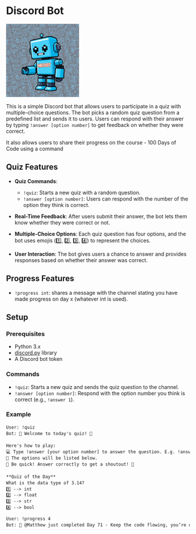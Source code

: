 # Discord Bot

<img src="logo.png" alt="Bot Logo" width="200" height="200">

This is a simple Discord bot that allows users to participate in a quiz with multiple-choice questions. The bot picks a random quiz question from a predefined list and sends it to users. Users can respond with their answer by typing `!answer [option number]` to get feedback on whether they were correct.

It also allows users to share their progress on the course - 100 Days of Code using a command

## Quiz Features

- **Quiz Commands**:
  - `!quiz`: Starts a new quiz with a random question.
  - `!answer [option number]`: Users can respond with the number of the option they think is correct.
  
- **Real-Time Feedback**: After users submit their answer, the bot lets them know whether they were correct or not.

- **Multiple-Choice Options**: Each quiz question has four options, and the bot uses emojis (1️⃣, 2️⃣, 3️⃣, 4️⃣) to represent the choices.

- **User Interaction**: The bot gives users a chance to answer and provides responses based on whether their answer was correct.

## Progress Features
  - `!progress int`: shares a message with the channel stating you have made progress on day x (whatever int is used). 

## Setup

### Prerequisites

- Python 3.x
- [discord.py](https://discordpy.readthedocs.io/en/stable/) library
- A Discord bot token

### Commands

- `!quiz`: Starts a new quiz and sends the quiz question to the channel.
- `!answer [option number]`: Respond with the option number you think is correct (e.g., `!answer 1`).

### Example

```txt
User: !quiz
Bot: 🎉 Welcome to today's quiz! 🎉

Here's how to play:
💻 Type !answer [your option number] to answer the question. E.g. !answer 1
👀 The options will be listed below.
💨 Be quick! Answer correctly to get a shoutout! 🚀

**Quiz of the Day**
What is the data type of 3.14?
1️⃣ --> int
2️⃣ --> float
3️⃣ --> str
4️⃣ --> bool
```


```txt
User: !progress 4
Bot: 🥳 @Matthew just completed Day 71 - Keep the code flowing, you’re doing amazing!
```
